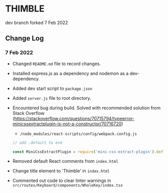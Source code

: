 # THIMBLE

dev branch forked 7 Feb 2022

## Change Log

### 7 Feb 2022

- Changed `README.md` file to record changes.
- Installed express.js as a dependency and nodemon as a dev-dependency.
- Added dev start script to `package.json`
- Added `server.js` file to root directory.
- Encountered bug during build. Solved with recommended solution from Stack Overflow (https://stackoverflow.com/questions/70715794/typeerror-minicssextractplugin-is-not-a-constructor/70716720)

  - `/node_modules/react-scripts/config/webpack.config.js`

  ```javascript
  // add .default to end

  const MiniCssExtractPlugin = require('mini-css-extract-plugin').default;
  ```

- Removed default React comments from `index.html`
- Change title element to 'Thimble' in `index.html`
- Commented out code to clear linter warnings in `src/routes/Keyboard/components/WholeKey/index.tsx`
